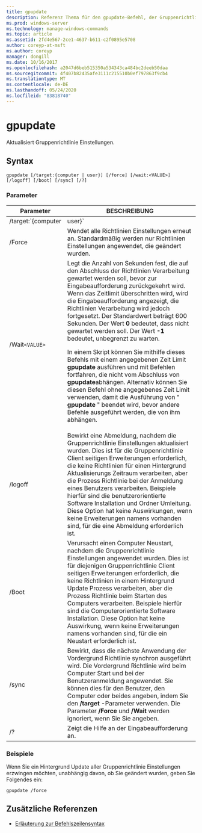 ```yaml
---
title: gpupdate
description: Referenz Thema für den gpupdate-Befehl, der Gruppenrichtlinie Einstellungen aktualisiert.
ms.prod: windows-server
ms.technology: manage-windows-commands
ms.topic: article
ms.assetid: 2fd4e567-2ce1-4637-b611-c2f0895e5708
author: coreyp-at-msft
ms.author: coreyp
manager: dongill
ms.date: 10/16/2017
ms.openlocfilehash: a2047d6beb515350a534343ca484bc2deeb50daa
ms.sourcegitcommit: 4f407b82435afe3111c215510b0ef797863f9cb4
ms.translationtype: MT
ms.contentlocale: de-DE
ms.lasthandoff: 05/24/2020
ms.locfileid: "83818740"
---
```

# <a name="gpupdate"></a>gpupdate

Aktualisiert Gruppenrichtlinie Einstellungen.

## <a name="syntax"></a>Syntax

```
gpupdate [/target:{computer | user}] [/force] [/wait:<VALUE>] [/logoff] [/boot] [/sync] [/?]
```

### <a name="parameters"></a>Parameter

| Parameter | BESCHREIBUNG |
| --------- |------------ |
| /target:`{computer|user}` | Gibt an, dass nur Benutzer-oder nur Computer Richtlinien Einstellungen aktualisiert werden. Standardmäßig werden die Benutzer-und Computer Richtlinien Einstellungen aktualisiert. |
| /Force | Wendet alle Richtlinien Einstellungen erneut an. Standardmäßig werden nur Richtlinien Einstellungen angewendet, die geändert wurden. |
| /Wait`<VALUE>` | Legt die Anzahl von Sekunden fest, die auf den Abschluss der Richtlinien Verarbeitung gewartet werden soll, bevor zur Eingabeaufforderung zurückgekehrt wird. Wenn das Zeitlimit überschritten wird, wird die Eingabeaufforderung angezeigt, die Richtlinien Verarbeitung wird jedoch fortgesetzt. Der Standardwert beträgt 600 Sekunden. Der Wert **0** bedeutet, dass nicht gewartet werden soll. Der Wert **-1** bedeutet, unbegrenzt zu warten.<p>In einem Skript können Sie mithilfe dieses Befehls mit einem angegebenen Zeit Limit **gpupdate** ausführen und mit Befehlen fortfahren, die nicht vom Abschluss von **gpupdate**abhängen. Alternativ können Sie diesen Befehl ohne angegebenes Zeit Limit verwenden, damit die Ausführung von " **gpupdate** " beendet wird, bevor andere Befehle ausgeführt werden, die von ihm abhängen. |
| /logoff | Bewirkt eine Abmeldung, nachdem die Gruppenrichtlinie Einstellungen aktualisiert wurden. Dies ist für die Gruppenrichtlinie Client seitigen Erweiterungen erforderlich, die keine Richtlinien für einen Hintergrund Aktualisierungs Zeitraum verarbeiten, aber die Prozess Richtlinie bei der Anmeldung eines Benutzers verarbeiten. Beispiele hierfür sind die benutzerorientierte Software Installation und Ordner Umleitung. Diese Option hat keine Auswirkungen, wenn keine Erweiterungen namens vorhanden sind, für die eine Abmeldung erforderlich ist. |
| /Boot | Verursacht einen Computer Neustart, nachdem die Gruppenrichtlinie Einstellungen angewendet wurden. Dies ist für diejenigen Gruppenrichtlinie Client seitigen Erweiterungen erforderlich, die keine Richtlinien in einem Hintergrund Update Prozess verarbeiten, aber die Prozess Richtlinie beim Starten des Computers verarbeiten. Beispiele hierfür sind die Computerorientierte Software Installation. Diese Option hat keine Auswirkung, wenn keine Erweiterungen namens vorhanden sind, für die ein Neustart erforderlich ist. |
| /sync | Bewirkt, dass die nächste Anwendung der Vordergrund Richtlinie synchron ausgeführt wird. Die Vordergrund Richtlinie wird beim Computer Start und bei der Benutzeranmeldung angewendet. Sie können dies für den Benutzer, den Computer oder beides angeben, indem Sie den **/target** -Parameter verwenden. Die Parameter **/Force** und **/Wait** werden ignoriert, wenn Sie Sie angeben. |
| /? | Zeigt die Hilfe an der Eingabeaufforderung an. |

### <a name="examples"></a>Beispiele

Wenn Sie ein Hintergrund Update aller Gruppenrichtlinie Einstellungen erzwingen möchten, unabhängig davon, ob Sie geändert wurden, geben Sie Folgendes ein:

```
gpupdate /force
```

## <a name="additional-references"></a>Zusätzliche Referenzen

- [Erläuterung zur Befehlszeilensyntax](command-line-syntax-key.md)